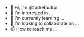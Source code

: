 - 👋 Hi, I’m @tadrebudru
- 👀 I’m interested in ...
- 🌱 I’m currently learning ...
- 💞️ I’m looking to collaborate on ...
- 📫 How to reach me ...

<!---
tadrebudru/tadrebudru is a ✨ special ✨ repository because its `README.md` (this file) appears on your GitHub profile.
You can click the Preview link to take a look at your changes.
--->
